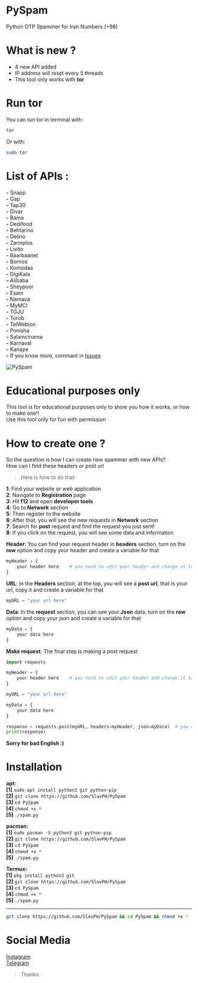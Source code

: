 # PySpam                               
Python OTP Spammer for Iran Numbers (+98)                           


# What is new ?
+ 4 new API added                       
+ IP address will reset every 5 threads
+ This tool only works with **tor**                          

# Run tor
You can tun tor in terminal with:
``` bash
tor
```
Or with: 
``` bash
sudo tor
```

# List of APIs :                                             
   
**-** Snapp                       
**-** Gap                                
**-** Tap30                               
**-** Divar                                
**-** Bama                                
**-** Dedifood                                
**-** Behtarino                                
**-** Delino                               
**-** Zarinplus                                
**-** Livito                                       
**-** Baarbaanet                                       
**-** Bornos                                 
**-** Komodaa                                 
**-** DigiKala                                 
**-** Alibaba                                  
**-** Sheypoor                                     
**-** Esam                                    
**-** Namava                                    
**-** MyMCI                                    
**-** TGJU                                    
**-** Torob                                    
**-** TelWebion   
**-** Ponisha                          
**-** Salamcinama                     
**-** Karnaval                          
**-** Kanape                             
**-** If you know more, commant in [Issues](https://github.com/SlavPH/PySpam/issues)


![PySpam](https://github.com/SlavPH/PySpam/blob/main/PySpam.png)

# Educational purposes only                  
This tool is for educational purposes only to show you how it works, or how to make one!!                           
Use this tool only for fun with permission                                      

# How to create one ?                                    
So the question is how I can create new spammer with new APIs?                                       
How can I find these headers or post url                                              
>Here is how to do that:                                                   

**1**: Find your website or web application                                                       
**2**: Navigate to **Registration** page                                                             
**3**: Hit **f12** and open **developer tools**                                     
**4**: Go to **Network** section                                               
**5**: Then register to the website                                                      
**6**: After that, you will see the new requests in **Network** section                                                  
**7**: Search for **post** request and find the request you just sent!                                               
**8**: If you click on the request, you wiil see some data and information                                             

**Header**: You can find your request header in **headers** section, turn on the **row** option and copy your header and create a variable for that
``` python
myHeader = {
    your header here    # you need to edit your header and change it to dictionary
}
```

**URL**: In the **Headers** section, at the top, you will see a **post url**, that is your url, copy it and create a variable for that                     
``` python
myURL = "your url here"
```

**Data**: In the **request** section, you can see your **Json** data, turn on the **row** option and copy your json and create a variable for that
``` python
myData = {
    your data here
}
```

**Make request**: The final step is making a post request
``` python
import requests

myHeader = {
    your header here    # you need to edit your header and change it to dictionary
}

myURL = "your url here"

myData = {
    your data here
}

response = requests.post(myURL, headers=myHeader, json=myData)  # you can also use proxy
print(response)
```
**Sorry for bad English :)**


# Installation
**apt:**                                  
**[1]** `sudo apt install python3 git python-pip`                               
**[2]** `git clone https://github.com/SlavPH/PySpam`                             
**[3]** `cd PySpam`               
**[4]** `chmod +x *`                  
**[5]** `./spam.py`                                            

**pacman:**                             
**[1]** `sudo pacman -S python3 git python-pip`                               
**[2]** `git clone https://github.com/SlavPH/PySpam`                             
**[3]** `cd PySpam`               
**[4]** `chmod +x *`                  
**[5]** `./spam.py`                                                                  

**Termux:**                    
**[1]** `pkg install python3 git`                               
**[2]** `git clone https://github.com/SlavPH/PySpam`                             
**[3]** `cd PySpam`               
**[4]** `chmod +x *`                  
**[5]** `./spam.py`                                        

---
``` bash
git clone https://github.com/SlavPH/PySpam && cd PySpam && chmod +x *
```

# Social Media
[Instagram](https://instagram.com/theslavph)                                                
[Telegram](https://telegram.me/theslavph)



> Thanks 
